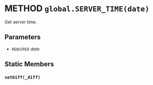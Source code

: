 # METHOD `global.SERVER_TIME(date)`
Get server time.

## Parameters
* `REQUIRED` *date*

## Static Members

### `setDiff(_diff)`
